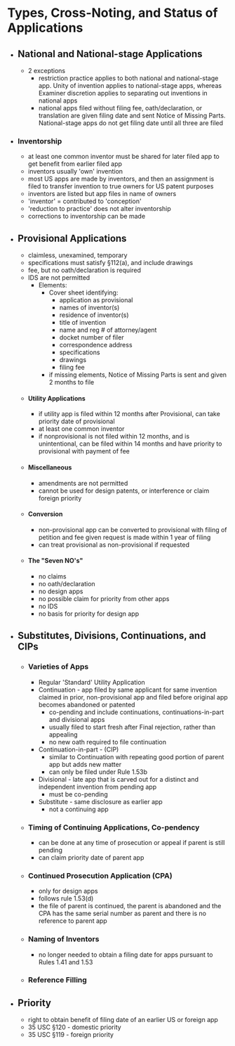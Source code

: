 # Types, Cross-Noting, and Status of Applications
* ## National and National-stage Applications
	* 2 exceptions
		* restriction practice applies to both national and national-stage app. Unity of invention applies to national-stage apps, whereas Examiner discretion applies to separating out inventions in national apps
		* national apps filed without filing fee, oath/declaration, or translation are given filing date and sent Notice of Missing Parts. National-stage apps do not get filing date until all three are filed
* ### Inventorship
	* at least one common inventor must be shared for later filed app to get benefit from earlier filed app
	* inventors usually 'own' invention
	* most US apps are made by inventors, and then an assignment is filed to transfer invention to true owners for US patent purposes
	* inventors are listed but app files in name of owners
	* 'inventor' = contributed to 'conception'
	* 'reduction to practice' does not alter inventorship
	* corrections to inventorship can be made
* ## Provisional Applications
	* claimless, unexamined, temporary
	* specifications must satisfy §112(a), and include drawings
	* fee, but no oath/declaration is required
	* IDS are not permitted
		* Elements:
			* Cover sheet identifying:
				* application as provisional
				* names of inventor(s)
				* residence of inventor(s)
				* title of invention
				* name and reg # of attorney/agent
				* docket number of filer
				* correspondence address
				* specifications
				* drawings
				* filing fee
			* if missing elements, Notice of Missing Parts is sent and given 2 months to file
	* #### Utility Applications
		* if utility app is filed within 12 months after Provisional, can take priority date of provisional
		* at least one common inventor
		* if nonprovisional is not filed within 12 months, and is unintentional, can be filed within 14 months and have priority to provisional with payment of fee
	* #### Miscellaneous
		* amendments are not permitted
		* cannot be used for design patents, or interference or claim foreign priority
	* #### Conversion
		* non-provisional app can be converted to provisional with filing of petition and fee given request is made within 1 year of filing
		* can treat provisional as non-provisional if requested
	* #### The "Seven NO's"
		* no claims
		* no oath/declaration
		* no design apps
		* no possible claim for priority from other apps
		* no IDS
		* no basis for priority for design app
* ## Substitutes, Divisions, Continuations, and CIPs
	* ### Varieties of Apps
		* Regular 'Standard' Utility Application
		* Continuation - app filed by same applicant for same invention claimed in prior, non-provisional app and filed before original app becomes abandoned or patented
			* co-pending and include continuations, continuations-in-part and divisional apps
			* usually filed to start fresh after Final rejection, rather than appealing 
			* no new oath required to file continuation
		* Continuation-in-part - (CIP) 
			* similar to Continuation with repeating good portion of parent app but adds new matter 
			* can only be filed under Rule 1.53b
		* Divisional - late app that is carved out for a distinct and independent invention from pending app
			* must be co-pending
		* Substitute - same disclosure as earlier app
			* not a continuing app
	* ### Timing of Continuing Applications, Co-pendency
		* can be done at any time of prosecution or appeal if parent is still pending
		* can claim priority date of parent app
	* ### Continued Prosecution Application (CPA)
		* only for design apps
		* follows rule 1.53(d)
		* the file of parent is continued, the parent is abandoned and the CPA has the same serial number as parent and there is no reference to parent app
	* ### Naming of Inventors
		* no longer needed to obtain a filing date for apps pursuant to Rules 1.41 and 1.53
	* ### Reference Filling
* ## Priority
	* right to obtain benefit of filing date of an earlier US or foreign app
	* 35 USC §120 - domestic priority
	* 35 USC §119 - foreign priority